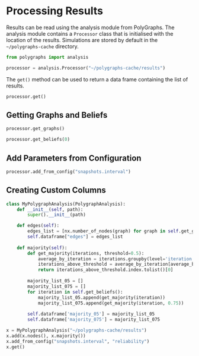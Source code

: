 # Processing Results
Results can be read using the analysis module from PolyGraphs. The analysis module contains a `Processor` class that is initialised with the location of the results. Simulations are stored by default in the `~/polygraphs-cache` directory.

```python
from polygraphs import analysis

processor = analysis.Processor("~/polygraphs-cache/results")
```

The `get()` method can be used to return a data frame containing the list of results.

```python
processor.get()
```

## Getting Graphs and Beliefs
```python
processor.get_graphs()
```

```python
processor.get_beliefs(0)
```

## Add Parameters from Configuration
```python
processor.add_from_config("snapshots.interval")
```

## Creating Custom Columns
```python
class MyPolygraphAnalysis(PolygraphAnalysis):
    def __init__(self, path):
        super().__init__(path)

    def edges(self):
        edges_list = [nx.number_of_nodes(graph) for graph in self.get_graphs()]
        self.dataframe["edges"] = edges_list
        
    def majority(self):
        def get_majority(iterations, threshold=0.5):
            average_by_iteration = iterations.groupby(level='iteration').mean()
            iterations_above_threshold = average_by_iteration[average_by_iteration['beliefs'] > threshold]
            return iterations_above_threshold.index.tolist()[0]
    
        majority_list_05 = []
        majority_list_075 = []
        for iteration in self.get_beliefs():
            majority_list_05.append(get_majority(iteration))
            majority_list_075.append(get_majority(iteration, 0.75))
            
        self.dataframe['majority_05'] = majority_list_05
        self.dataframe['majority_075'] = majority_list_075
```

```python
x = MyPolygraphAnalysis("~/polygraphs-cache/results")
x.add(x.nodes(), x.majority())
x.add_from_config("snapshots.interval", "reliability")
x.get()
```
